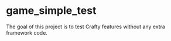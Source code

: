 game_simple_test
================

The goal of this project is to test Crafty features without any extra framework code. 

